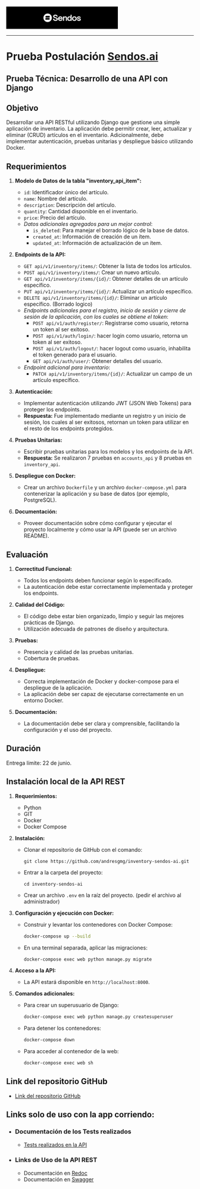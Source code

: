 ![img](/static/sendos.png)

---

# Prueba Postulación [Sendos.ai](https://sendos.ai/)

## Prueba Técnica: Desarrollo de una API con Django

## Objetivo

Desarrollar una API RESTful utilizando Django que gestione una simple aplicación de inventario. La aplicación debe permitir crear, leer, actualizar y eliminar (CRUD) artículos en el inventario. Adicionalmente, debe implementar autenticación, pruebas unitarias y despliegue básico utilizando Docker.

## Requerimientos

1. **Modelo de Datos de la tabla "inventory_api_item":**

    - `id`: Identificador único del artículo.
    - `name`: Nombre del artículo.
    - `description`: Descripción del artículo.
    - `quantity`: Cantidad disponible en el inventario.
    - `price`: Precio del artículo.
    - *Datos adicionales agregados para un mejor control*:
        - `is_deleted`: Para manejar el borrado lógico de la base de datos.
        - `created_at`: Información de creación de un ítem.
        - `updated_at`: Información de actualización de un ítem.

2. **Endpoints de la API:**

    - `GET api/v1/inventory/items/`: Obtener la lista de todos los artículos.
    - `POST api/v1/inventory/items/`: Crear un nuevo artículo.
    - `GET api/v1/inventory/items/{id}/`: Obtener detalles de un artículo específico.
    - `PUT api/v1/inventory/items/{id}/`: Actualizar un artículo específico.
    - `DELETE api/v1/inventory/items/{id}/`: Eliminar un artículo específico. (Borrado logico)
    - *Endpoints adicionales para el registro, inicio de sesión y cierre de sesión de la aplicación, con los cuales se obtiene el token*:
        - `POST api/v1/auth/register/`: Registrarse como usuario, retorna un token al ser exitoso.
        - `POST api/v1/auth/login/`: hacer login como usuario, retorna un token al ser exitoso.
        - `POST api/v1/auth/logout/`: hacer logout como usuario, inhabilita el token generado para el usuario.
        - `GET api/v1/auth/user/`: Obtener detalles del usuario.
    - *Endpoint adicional para inventario*:
        - `PATCH api/v1/inventory/items/{id}/`: Actualizar un campo de un artículo específico.

3. **Autenticación:**

    - Implementar autenticación utilizando JWT (JSON Web Tokens) para proteger los endpoints.
    - **Respuesta:** Fue implementado mediante un registro y un inicio de sesión, los cuales al ser exitosos, retornan un token para utilizar en el resto de los endpoints protegidos.

4. **Pruebas Unitarias:**

    - Escribir pruebas unitarias para los modelos y los endpoints de la API.
    - **Respuesta:** Se realizaron 7 pruebas en `accounts_api` y 8 pruebas en `inventory_api`.

5. **Despliegue con Docker:**

    - Crear un archivo `Dockerfile` y un archivo `docker-compose.yml` para contenerizar la aplicación y su base de datos (por ejemplo, PostgreSQL).

6. **Documentación:**

    - Proveer documentación sobre cómo configurar y ejecutar el proyecto localmente y cómo usar la API (puede ser un archivo README).

## Evaluación

1. **Correctitud Funcional:**

    - Todos los endpoints deben funcionar según lo especificado.
    - La autenticación debe estar correctamente implementada y proteger los endpoints.

2. **Calidad del Código:**

    - El código debe estar bien organizado, limpio y seguir las mejores prácticas de Django.
    - Utilización adecuada de patrones de diseño y arquitectura.

3. **Pruebas:**

    - Presencia y calidad de las pruebas unitarias.
    - Cobertura de pruebas.

4. **Despliegue:**

    - Correcta implementación de Docker y docker-compose para el despliegue de la aplicación.
    - La aplicación debe ser capaz de ejecutarse correctamente en un entorno Docker.

5. **Documentación:**

    - La documentación debe ser clara y comprensible, facilitando la configuración y el uso del proyecto.

## Duración

Entrega límite: 22 de junio.

## Instalación local de la API REST

1. **Requerimientos:**
    - Python
    - GIT
    - Docker
    - Docker Compose

2. **Instalación:**
    - Clonar el repositorio de GitHub con el comando:
      ```
      git clone https://github.com/andresgmg/inventory-sendos-ai.git
      ```
    - Entrar a la carpeta del proyecto:
      ```
      cd inventory-sendos-ai
      ```
    - Crear un archivo `.env` en la raíz del proyecto. (pedir el archivo al administrador)

3. **Configuración y ejecución con Docker:**
    - Construir y levantar los contenedores con Docker Compose:
      ```sh
      docker-compose up --build
      ```
    - En una terminal separada, aplicar las migraciones:
      ```sh
      docker-compose exec web python manage.py migrate
      ```

4. **Acceso a la API:**
    - La API estará disponible en `http://localhost:8000`.

5. **Comandos adicionales:**
    - Para crear un superusuario de Django:
      ```sh
      docker-compose exec web python manage.py createsuperuser
      ```
    - Para detener los contenedores:
      ```sh
      docker-compose down
      ```
    - Para acceder al contenedor de la web:
      ```sh
      docker-compose exec web sh
      ```

## Link del repositorio GitHub

- [Link del repositorio GitHub](https://github.com/andresgmg/inventory-sendos-ai)

## Links solo de uso con la app corriendo:

- ### Documentación de los Tests realizados

    - [Tests realizados en la API](test/)

- ### Links de Uso de la API REST

    - Documentación en [Redoc](api/v1/docs/redoc/)
    - Documentación en [Swagger](api/v1/docs/swagger/)
